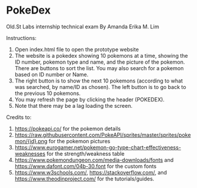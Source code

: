 # PokeDex
Old.St Labs internship technical exam
By Amanda Erika M. Lim

Instructions:
1. Open index.html file to open the prototype website
2. The website is a pokedex showing 10 pokemons at a time, showing the ID number, pokemon type and name, and the picture of the pokemon. There are buttons to sort the list. You may also search for a pokemon based on ID number or Name.
3. The right button is to show the next 10 pokemons (according to what was searched, by name/ID as chosen). The left button is to go back to the previous 10 pokemons.
4. You may refresh the page by clicking the header (POKEDEX).
5. Note that there may be a lag loading the screen.

Credits to:
1. https://pokeapi.co/ for the pokemon details
2. https://raw.githubusercontent.com/PokeAPI/sprites/master/sprites/pokemon/{id}.png for the pokemon pictures
3. https://www.eurogamer.net/pokemon-go-type-chart-effectiveness-weaknesses for the strength/weakness table
4. https://www.pokemondungeon.com/media-downloads/fonts and https://www.dafont.com/04b-30.font for the custom fonts
5. https://www.w3schools.com/, https://stackoverflow.com/, and https://www.theodinproject.com/ for the tutorials/guides.